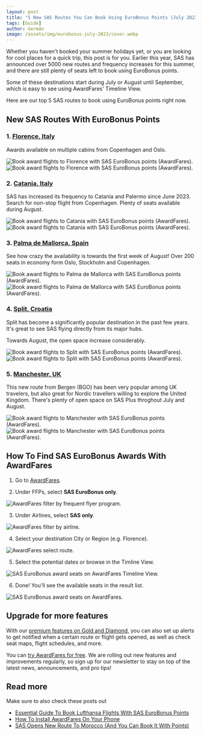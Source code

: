 ```yaml
---
layout: post
title: "5 New SAS Routes You Can Book Using EuroBonus Points (July 2023) "
tags: [Guide]
author: Germán
image: /assets/img/eurobonus-july-2023/cover.webp
---
```


Whether you haven't booked your summer holidays yet, or you are looking for cool places for a quick trip, this post is for you. Earlier this year, SAS has announced over 5000 new routes and frequency increases for this summer, and there are still plenty of seats left to book using EuroBonus points.

Some of these destinations start during July or August until September, which is easy to see using AwardFares' Timeline View.

Here are our top 5 SAS routes to book using EuroBonus points right now.

## New SAS Routes With EuroBonus Points

### 1. [Florence, Italy](https://awardfares.com/search?zone:Scandinavia.FLR.;a:SK;z:eurobonus)

Awards available on multiple cabins from Copenhagen and Oslo.

<img src="/assets/img/eurobonus-july-2023/florence-2.webp" alt="Book award flights to Florence with SAS EuroBonus points (AwardFares)." />

<img src="/assets/img/eurobonus-july-2023/florence-1.webp" alt="Book award flights to Florence with SAS EuroBonus points (AwardFares)." />



### 2. [Catania, Italy](https://awardfares.com/search?zone:Scandinavia.CTA.;a:SK;z:eurobonus)

SAS has increased its frequency to Catania and Palermo since June 2023. Search for non-stop flight from Copenhagen. Plenty of seats available during August.

<img src="/assets/img/eurobonus-july-2023/catania-2.webp" alt="Book award flights to Catania with SAS EuroBonus points (AwardFares)." />

<img src="/assets/img/eurobonus-july-2023/catania-1.webp" alt="Book award flights to Catania with SAS EuroBonus points (AwardFares)." />


### 3. [Palma de Mallorca, Spain](https://awardfares.com/search?zone:Scandinavia.SPU.;a:SK;o:duration;so:asc;z:eurobonus)

See how crazy the availability is towards the first week of August! Over 200 seats in economy form Oslo, Stockholm and Copenhagen.

<img src="/assets/img/eurobonus-july-2023/palma-2.webp" alt="Book award flights to Palma de Mallorca with SAS EuroBonus points (AwardFares)." />

<img src="/assets/img/eurobonus-july-2023/palma-1.webp" alt="Book award flights to Palma de Mallorca with SAS EuroBonus points (AwardFares)." />



### 4. [Split, Croatia](https://awardfares.com/search?zone:Scandinavia.SPU.;a:SK;z:eurobonus)

Split has become a significantly popular destination in the past few years. It's great to see SAS flying directly from its major hubs. 

Towards August, the open space increase considerably. 

<img src="/assets/img/eurobonus-july-2023/split-2.webp" alt="Book award flights to Split with SAS EuroBonus points (AwardFares)." />

<img src="/assets/img/eurobonus-july-2023/split-1.webp" alt="Book award flights to Split with SAS EuroBonus points (AwardFares)." />


### 5. [Manchester, UK](https://awardfares.com/search?BGO.MAN.;a:SK;z:eurobonus)

This new route from Bergen (BGO) has been very popular among UK travelers, but also great for Nordic travellers willing to explore the United Kingdom. There's plenty of open space on SAS Plus throghout July and August.

<img src="/assets/img/eurobonus-july-2023/manchester-2.webp" alt="Book award flights to Manchester with SAS EuroBonus points (AwardFares)." />

<img src="/assets/img/eurobonus-july-2023/manchester-1.webp" alt="Book award flights to Manchester with SAS EuroBonus points (AwardFares)." />


## How To Find SAS EuroBonus Awards With AwardFares

1. Go to [AwardFares](https://awardfares.com/search).

2. Under FFPs, select **SAS EuroBonus only**.
<img src="/assets/img/eurobonus-july-2023/ffp-sas.webp" alt="AwardFares filter by frequent flyer program." />

3. Under Airlines, select **SAS only**.
<img src="/assets/img/eurobonus-july-2023/airline-sas.webp" alt="AwardFares filter by airline." />

4. Select your destination City or Region (e.g. Florence).
<img src="/assets/img/eurobonus-july-2023/route.webp" alt="AwardFares select route." />

5. Select the potential dates or browse in the Timline View.
<img src="/assets/img/eurobonus-july-2023/florence-2.webp" alt="SAS EuroBonus award seats on AwardFares Timeline View." />

6. Done! You'll see the available seats in the result list.
<img src="/assets/img/eurobonus-july-2023/florence-1.webp" alt="SAS EuroBonus award seats on AwardFares." />


## Upgrade for more features

With our [premium features on Gold and Diamond](https://awardfares.com/pricing), you can also set up alerts to get notified when a certain route or flight gets opened, as well as check seat maps, flight schedules, and more.

You can [try AwardFares for free](https://awardfares.com/). We are rolling out new features and improvements regularly, so sign up for our newsletter to stay on top of the latest news, announcements, and pro tips!

## Read more

Make sure to also check these posts out


- [Essential Guide To Book Lufthansa Flights With SAS EuroBonus Points](https://blog.awardfares.com/lufthansa-with-eurobonus-guide/)
- [How To Install AwardFares On Your Phone](https://blog.awardfares.com/awardfares-mobile-app/)
- [SAS Opens New Route To Morocco (And You Can Book It With Points)](https://blog.awardfares.com/sas-opens-route-to-morocco/)

